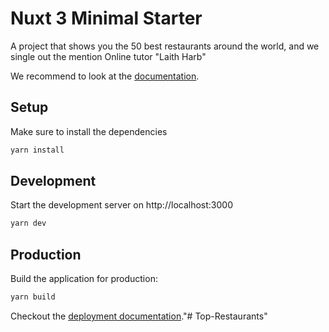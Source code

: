 # Nuxt 3 Minimal Starter

A project that shows you the 50 best restaurants around the world, and we single out the mention
 Online tutor "Laith Harb"

We recommend to look at the [documentation](https://v3.nuxtjs.org).

## Setup

Make sure to install the dependencies

```bash
yarn install
```

## Development

Start the development server on http://localhost:3000

```bash
yarn dev
```

## Production

Build the application for production:

```bash
yarn build
```

Checkout the [deployment documentation](https://v3.nuxtjs.org/docs/deployment)."# Top-Restaurants" 
